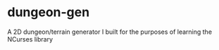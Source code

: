 # dungeon-gen
A 2D dungeon/terrain generator I built for the purposes of learning the NCurses library
